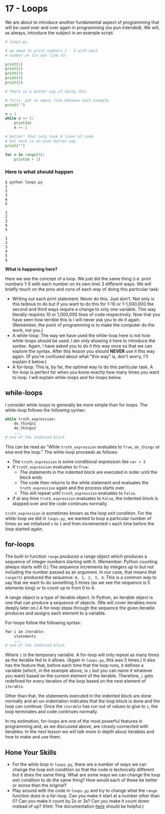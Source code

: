 # 17 - Loops

We are about to introduce another fundamental aspect of programming that will be used over and over again in programming (no pun intended). We will, as always, introduce the subject in an example script.

```python
# loops.py

# we need to print numbers 1 - 5 with each
# number on its own line so:

print(1)
print(2)
print(3)
print(4)
print(5)

# there is a better way of doing this

# first, put an empty line between each example
print("") 

n = 1
while n <= 5:
    print(n)
    n += 1

# better! that only took 4 lines of code
# but here is an even better way
print("")

for n in range(5):
    print(n + 1)
```

### Here is what should happen

```
$ python loops.py
1
2
3
4
5

1
2
3
4
5

1
2
3
4
5
$
```

**What is happening here?**

Here we see the concept of a loop. We just did the same thing (i.e. print numbers 1-5 with each number on its own line) 3 different ways. We will briefly touch on the pros and cons of each way of doing this particular task:

- Writing out each print statement: Never do this. Just don't. Not only is this tedious to do but if you want to do this for 1-10 or 1-1,000,000 the second and third ways require a change to only one variable. This way literally requires 10 or 1,000,000 lines of code respectively. Now that you have seen how terrible this is I will never ask you to do it again. (Remember, the point of programming is to make the computer do the work, not you.)
- A while-loop: The way we have used the while-loop here is not how while-loops should be used. I am only showing it here to introduce the syntax. Again, I have asked you to do it this way once so that we can explore the syntax. After this lesson you should **NEVER** use it this way again. (If you're confused about what "this way" is, don't worry, I'll explain it below.)
- A for-loop: This is, by far, the optimal way to do this particular task. A for-loop is perfect for when you know exactly how many times you want to loop. I will explain while-loops and for-loops below.

## while-loops

I consider while-loops to generally be more simple than for loops. The while-loop follows the following syntax:

```python
while truth_expression:
    do_things1
    do_things2
    ...
# end of the indented block
```

This can be read as "While `truth_expression` evaluates to `True`, `do_things` or else end the loop." The while-loop proceeds as follows:

- The `truth_expression` is some conditional expression like `var > 3`
- If `truth_expression` evaluates to `True`:
  - The statements in the indented block are executed in order until the block ends 
  - The code then returns to the while statement and evaluates the `truth_expression` again and the process starts over. 
  - This will repeat until `truth_expression` evaluates to `False`. 
- If at any time `truth_expression` evaluates to `False`, the indented block is skipped over and the code continues normally.

`truth_expression` is sometimes known as the *loop exit condition*. For the while-loop we did in `loops.py`, we wanted to loop a particular number of times so we initialized `n` to `1` and then incremented `n` each time before the loop started again.

## for-loops

The built-in function `range` produces a range object which produces a sequence of integer numbers starting with 0. (Remember: Python counting *always* starts with 0.) The sequence increments by integers up to but not including the number passed as an argument. In our case, that means that `range(5)` produced the sequence: `0, 1, 2, 3, 4`. This is a common way to say that we want to do something 5 times (as we see the sequence is 5 elements long) or to count up to from 0 to 4. 

A range object is a type of iterable object. In Python, an iterable object is one that can produce a sequence of objects. (We will cover iterables more deeply later on.) A for-loop steps through the sequence the given iterable produces and assigns each element to a variable. 

For-loops follow the following syntax:

```python
for i in iterable:
    statements
    ...
# end of the indented block
```

Where `i` is the temporary variable. A for-loop will only repeat as many times as the iterable fed to it allows. (Again in `loops.py`, this was 5 times.) It also has the feature that, before each time that the loop runs, it defines a variable (which, in the example above, is `i` but you can name it whatever you want) based on the current element of the iterable. Therefore, `i` gets redefined for every iteration of the loop based on the next element of `iterable`. 

Other than that, the statements executed in the indented block are done normally and an un-indentation indicates that the loop block is done and the loop can continue. Once the `iterable` has run out of values to give to `i`, the loop terminates and code continues normally.

In my estimation, for-loops are one of the most powerful features in programming and, as we discussed above, are closely connected with iterables. In the next lesson we will talk more in depth about iterables and how to make and use them.

## Hone Your Skills

- For the while loop in `loops.py`, there are a number of ways we can change the loop exit condition so that the code is technically different but it does the same thing. What are some ways we can change the  loop exit condition to do the same thing? How would each of these be better or worse than the original?
- Play around with the code in `loops.py` and try to change what the `range` function does in a for-loop. Can you make it start at a number *other* than 0? Can you make it count by 2s or 3s? Can you make it count down instead of up? (Hint: The documentation [here](https://docs.python.org/3/library/functions.html#func-range) should be helpful.)


